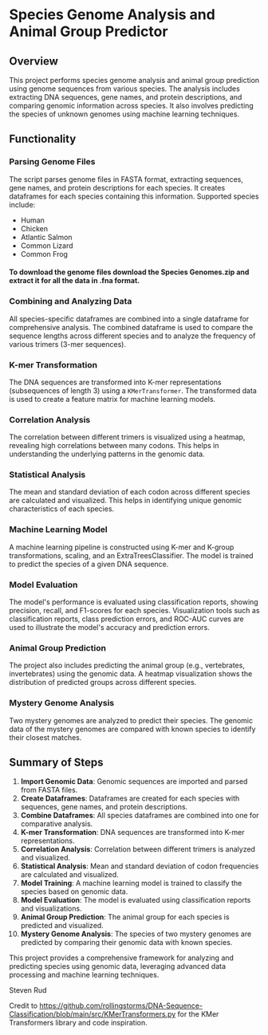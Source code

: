 # Species Genome Analysis and Animal Group Predictor

## Overview

This project performs species genome analysis and animal group prediction using genome sequences from various species. The analysis includes extracting DNA sequences, gene names, and protein descriptions, and comparing genomic information across species. It also involves predicting the species of unknown genomes using machine learning techniques.

## Functionality

### Parsing Genome Files

The script parses genome files in FASTA format, extracting sequences, gene names, and protein descriptions for each species. It creates dataframes for each species containing this information. Supported species include:

- Human
- Chicken
- Atlantic Salmon
- Common Lizard
- Common Frog

#### To download the genome files download the Species Genomes.zip and extract it for all the data in .fna format.

### Combining and Analyzing Data

All species-specific dataframes are combined into a single dataframe for comprehensive analysis. The combined dataframe is used to compare the sequence lengths across different species and to analyze the frequency of various trimers (3-mer sequences).

### K-mer Transformation

The DNA sequences are transformed into K-mer representations (subsequences of length 3) using a `KMerTransformer`. The transformed data is used to create a feature matrix for machine learning models.

### Correlation Analysis

The correlation between different trimers is visualized using a heatmap, revealing high correlations between many codons. This helps in understanding the underlying patterns in the genomic data.

### Statistical Analysis

The mean and standard deviation of each codon across different species are calculated and visualized. This helps in identifying unique genomic characteristics of each species.

### Machine Learning Model

A machine learning pipeline is constructed using K-mer and K-group transformations, scaling, and an ExtraTreesClassifier. The model is trained to predict the species of a given DNA sequence.

### Model Evaluation

The model's performance is evaluated using classification reports, showing precision, recall, and F1-scores for each species. Visualization tools such as classification reports, class prediction errors, and ROC-AUC curves are used to illustrate the model's accuracy and prediction errors.

### Animal Group Prediction

The project also includes predicting the animal group (e.g., vertebrates, invertebrates) using the genomic data. A heatmap visualization shows the distribution of predicted groups across different species.

### Mystery Genome Analysis

Two mystery genomes are analyzed to predict their species. The genomic data of the mystery genomes are compared with known species to identify their closest matches.

## Summary of Steps

1. **Import Genomic Data**: Genomic sequences are imported and parsed from FASTA files.
2. **Create Dataframes**: Dataframes are created for each species with sequences, gene names, and protein descriptions.
3. **Combine Dataframes**: All species dataframes are combined into one for comparative analysis.
4. **K-mer Transformation**: DNA sequences are transformed into K-mer representations.
5. **Correlation Analysis**: Correlation between different trimers is analyzed and visualized.
6. **Statistical Analysis**: Mean and standard deviation of codon frequencies are calculated and visualized.
7. **Model Training**: A machine learning model is trained to classify the species based on genomic data.
8. **Model Evaluation**: The model is evaluated using classification reports and visualizations.
9. **Animal Group Prediction**: The animal group for each species is predicted and visualized.
10. **Mystery Genome Analysis**: The species of two mystery genomes are predicted by comparing their genomic data with known species.

This project provides a comprehensive framework for analyzing and predicting species using genomic data, leveraging advanced data processing and machine learning techniques.

Steven Rud

Credit to https://github.com/rollingstorms/DNA-Sequence-Classification/blob/main/src/KMerTransformers.py for the KMer Transformers library and code inspiration.
